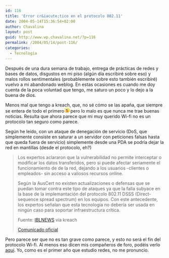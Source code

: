 ```yaml
---
id: 116
title: 'Error cr&iacute;tico en el protocolo 802.11'
date: 2004-05-14T15:36:54+02:00
author: Chavalina
layout: post
guid: http://www.wp.chavalina.net/?p=116
permalink: /2004/05/14/post-116/
categories:
  - Tecnología
---
```

Después de una dura semana de trabajo, entrega de prácticas de redes y bases de datos, disgustos en mi piso (alg&uacute;n d&iacute;a escribiré sobre eso) y malos rollos sentimentales (probablemente sobre esto también escribiré) vuelvo a mi abandonado weblog. En estas ocasiones es cuando me doy cuenta de la poca voluntad que tengo, me saturo un poco y lo dejo a la buena de dios. 

Menos mal que tengo a <span class="alguien">kreach</span>, que, no sé c&oacute;mo se las apa&ntilde;a, que siempre se entera de todo el primero<img src="/imagenes/emoticonos/lengua.gif" alt="emo lengua" width="16" height="16" /> pero lo malo es que nunca me trae buenas noticias. Resulta que ahora parece que mi muy querido Wi-fi no es un protocolo tan seguro como parece.

Seg&uacute;n he le&iacute;do, con un ataque de denegaci&oacute;n de servicio (DoS, que simplemente consiste en saturar a un servidor con peticiones falsas hasta que queda fuera de servicio) simplemente desde una PDA se podr&iacute;a dejar la red en mantillas (desde el protocolo, eh?)

> Los expertos aclararon que la vulnerabilidad no permite interceptar o modificar los datos transferidos, pero si puede afectar seriamente el funcionamiento de de la red, dejando a los usuarios -clientes o empleados- sin acceso a valiosos recursos online. 
> 
> Seg&uacute;n la AusCert no existen actualizaciones o defensas que se puedan tomar contra este tipo de ataques ya que la falla subyace en la base de la implemantaci&oacute;n del protocolo 802.11 DSSS (Direct-sequence spread spectrum) en los equipos. Con este antecedente, los expertos se&ntilde;alan que esta tecnolog&iacute;a no deber&iacute;a ser usada en ning&uacute;n caso para soportar infraestructura cr&iacute;tica. 
> 
> <p class="cita">
>   Fuente: <a href="http://iblnews.com/noticias/05/107606.html" target="_blank">IBLNEWS</a> via kreach
> </p>
> 
> <p class="cita">
>   <a href="http://www.auscert.org.au/render.html?it=4091" target="_blank">Comunicado oficial</a>
> </p>

Pero parece ser que no es tan grave como parece, y esto no será el fin del protocolo Wi-fi. Al menos eso dicen mis compa&ntilde;eros de foro, podéis verlo <a href="http://www.gsmspain.com/foros/showthread.php?s=&#038;threadid=208000" target="_blank">aqu&iacute;</a>. Yo, como es el primer a&ntilde;o que estudio redes, no me pronuncio.